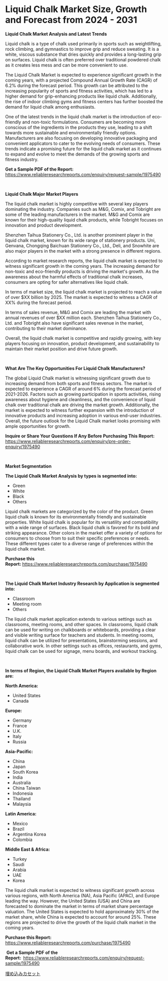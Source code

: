 <p><h1>Liquid Chalk Market Size, Growth and Forecast from 2024 - 2031</h1></p><p><strong>Liquid Chalk Market Analysis and Latest Trends</strong></p>
<p><p>Liquid chalk is a type of chalk used primarily in sports such as weightlifting, rock climbing, and gymnastics to improve grip and reduce sweating. It is a white, viscous substance that dries quickly and provides a long-lasting grip on surfaces. Liquid chalk is often preferred over traditional powdered chalk as it creates less mess and can be more convenient to use.</p><p>The Liquid Chalk Market is expected to experience significant growth in the coming years, with a projected Compound Annual Growth Rate (CAGR) of 6.2% during the forecast period. This growth can be attributed to the increasing popularity of sports and fitness activities, which has led to a higher demand for grip-enhancing products like liquid chalk. Additionally, the rise of indoor climbing gyms and fitness centers has further boosted the demand for liquid chalk among enthusiasts.</p><p>One of the latest trends in the liquid chalk market is the introduction of eco-friendly and non-toxic formulations. Consumers are becoming more conscious of the ingredients in the products they use, leading to a shift towards more sustainable and environmentally friendly options. Manufacturers are also focusing on developing innovative packaging and convenient applicators to cater to the evolving needs of consumers. These trends indicate a promising future for the liquid chalk market as it continues to expand and evolve to meet the demands of the growing sports and fitness industry.</p></p>
<p><strong>Get a Sample PDF of the Report:&nbsp;</strong> <a href="https://www.reliableresearchreports.com/enquiry/request-sample/1975490">https://www.reliableresearchreports.com/enquiry/request-sample/1975490</a></p>
<p>&nbsp;</p>
<p><strong>Liquid Chalk Major Market Players</strong></p>
<p><p>The liquid chalk market is highly competitive with several key players dominating the industry. Companies such as M&G, Comix, and Tobright are some of the leading manufacturers in the market. M&G and Comix are known for their high-quality liquid chalk products, while Tobright focuses on innovation and product development.</p><p>Shenzhen Taihua Stationery Co., Ltd. is another prominent player in the liquid chalk market, known for its wide range of stationery products. Uni, Genvana, Chongqing Baichuan Stationery Co., Ltd., Deli, and Snowhite are also major players in the market with a strong presence in different regions.</p><p>According to market research reports, the liquid chalk market is expected to witness significant growth in the coming years. The increasing demand for non-toxic and eco-friendly products is driving the market's growth. As the awareness about the harmful effects of traditional chalk increases, consumers are opting for safer alternatives like liquid chalk.</p><p>In terms of market size, the liquid chalk market is projected to reach a value of over $XX billion by 2025. The market is expected to witness a CAGR of XX% during the forecast period.</p><p>In terms of sales revenue, M&G and Comix are leading the market with annual revenues of over $XX million each. Shenzhen Taihua Stationery Co., Ltd. and Tobright also have significant sales revenue in the market, contributing to their market dominance.</p><p>Overall, the liquid chalk market is competitive and rapidly growing, with key players focusing on innovation, product development, and sustainability to maintain their market position and drive future growth.</p></p>
<p>&nbsp;</p>
<p><strong>What Are The Key Opportunities For Liquid Chalk Manufacturers?</strong></p>
<p><p>The global Liquid Chalk market is witnessing significant growth due to increasing demand from both sports and fitness sectors. The market is expected to experience a CAGR of around 6% during the forecast period of 2021-2026. Factors such as growing participation in sports activities, rising awareness about hygiene and cleanliness, and the convenience of liquid chalk over traditional chalk are driving the market growth. Additionally, the market is expected to witness further expansion with the introduction of innovative products and increasing adoption in various end-user industries. Overall, the future outlook for the Liquid Chalk market looks promising with ample opportunities for growth.</p></p>
<p><strong>Inquire or Share Your Questions If Any Before Purchasing This Report:</strong> <a href="https://www.reliableresearchreports.com/enquiry/pre-order-enquiry/1975490">https://www.reliableresearchreports.com/enquiry/pre-order-enquiry/1975490</a></p>
<p>&nbsp;</p>
<p><strong>Market Segmentation</strong></p>
<p><strong>The Liquid Chalk Market Analysis by types is segmented into:</strong></p>
<p><ul><li>Green</li><li>White</li><li>Black</li><li>Others</li></ul></p>
<p><p>Liquid chalk markets are categorized by the color of the product. Green liquid chalk is known for its environmentally friendly and sustainable properties. White liquid chalk is popular for its versatility and compatibility with a wide range of surfaces. Black liquid chalk is favored for its bold and striking appearance. Other colors in the market offer a variety of options for consumers to choose from to suit their specific preferences or needs. These different types cater to a diverse range of preferences within the liquid chalk market.</p></p>
<p><strong>Purchase this Report:&nbsp;</strong><a href="https://www.reliableresearchreports.com/purchase/1975490">https://www.reliableresearchreports.com/purchase/1975490</a></p>
<p>&nbsp;</p>
<p><strong>The Liquid Chalk Market Industry Research by Application is segmented into:</strong></p>
<p><ul><li>Classroom</li><li>Meeting room</li><li>Others</li></ul></p>
<p><p>The liquid chalk market application extends to various settings such as classrooms, meeting rooms, and other spaces. In classrooms, liquid chalk can be used for writing on chalkboards or whiteboards, providing a clear and visible writing surface for teachers and students. In meeting rooms, liquid chalk can be utilized for presentations, brainstorming sessions, and collaborative work. In other settings such as offices, restaurants, and gyms, liquid chalk can be used for signage, menu boards, and workout tracking.</p></p>
<p>&nbsp;</p>
<p><strong>In terms of Region, the Liquid Chalk Market Players available by Region are:</strong></p>
<p>
    <p> <strong> North America: </strong>
        <ul>
            <li>United States</li>
            <li>Canada</li>
        </ul>
        </p> 
    <p> <strong> Europe: </strong>
        <ul>
            <li>Germany</li>
            <li>France</li>
            <li>U.K.</li>
            <li>Italy</li>
            <li>Russia</li>
        </ul>
        </p> 
    <p> <strong> Asia-Pacific: </strong>
        <ul>
            <li>China</li>
            <li>Japan</li>
            <li>South Korea</li>
            <li>India</li>
            <li>Australia</li>
            <li>China Taiwan</li>
            <li>Indonesia</li>
            <li>Thailand</li>
            <li>Malaysia</li>
        </ul>
        </p> 
    <p> <strong> Latin America: </strong>
        <ul>
            <li>Mexico</li>
            <li>Brazil</li>
            <li>Argentina Korea</li>
            <li>Colombia</li>
        </ul>
        </p> 
    <p> <strong> Middle East & Africa: </strong>
        <ul>
            <li>Turkey</li>
            <li>Saudi</li>
            <li>Arabia</li>
            <li>UAE</li>
            <li>Korea</li>
        </ul>
    </p>
    </p>
<p><p>The liquid chalk market is expected to witness significant growth across various regions, with North America (NA), Asia Pacific (APAC), and Europe leading the way. However, the United States (USA) and China are forecasted to dominate the market in terms of market share percentage valuation. The United States is expected to hold approximately 30% of the market share, while China is expected to account for around 25%. These regions are projected to drive the growth of the liquid chalk market in the coming years.</p></p>
<p><strong>Purchase this Report: </strong><a href="https://www.reliableresearchreports.com/purchase/1975490">https://www.reliableresearchreports.com/purchase/1975490</a></p>
<p>&nbsp;<strong>Get a Sample PDF of the Report:&nbsp;&nbsp;</strong><a href="https://www.reliableresearchreports.com/enquiry/request-sample/1975490">https://www.reliableresearchreports.com/enquiry/request-sample/1975490</a></p>
<p><strong></strong></p>
<p><p><a href="https://medium.com/@cielostamm/%E5%9F%8B%E3%82%81%E8%BE%BC%E3%81%BF%E3%82%AB%E3%82%BB%E3%83%83%E3%83%88%E5%B8%82%E5%A0%B4%E3%83%AC%E3%83%9D%E3%83%BC%E3%83%88%E3%81%AF-%E3%81%93%E3%81%AE%E5%B8%82%E5%A0%B4%E3%81%AE%E6%9C%80%E6%96%B0%E3%81%AE%E3%83%88%E3%83%AC%E3%83%B3%E3%83%89%E3%81%A8%E6%88%90%E9%95%B7%E6%A9%9F%E4%BC%9A%E3%82%92%E6%98%8E%E3%82%89%E3%81%8B%E3%81%AB%E3%81%97%E3%81%A6%E3%81%84%E3%81%BE%E3%81%99-335786924dc2">埋め込みカセット</a></p></p>